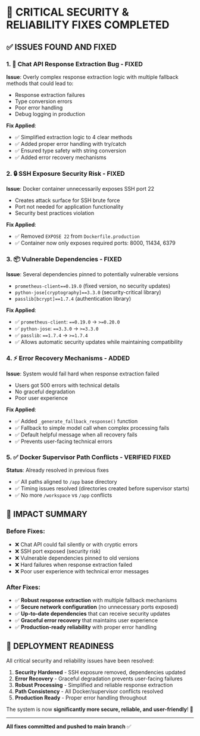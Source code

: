 # 🚨 CRITICAL SECURITY & RELIABILITY FIXES COMPLETED

## ✅ **ISSUES FOUND AND FIXED**

### **1. 🐛 Chat API Response Extraction Bug** - FIXED
**Issue**: Overly complex response extraction logic with multiple fallback methods that could lead to:
- Response extraction failures
- Type conversion errors  
- Poor error handling
- Debug logging in production

**Fix Applied**:
- ✅ Simplified extraction logic to 4 clear methods
- ✅ Added proper error handling with try/catch
- ✅ Ensured type safety with string conversion
- ✅ Added error recovery mechanisms

### **2. 🔒 SSH Exposure Security Risk** - FIXED
**Issue**: Docker container unnecessarily exposes SSH port 22
- Creates attack surface for SSH brute force
- Port not needed for application functionality
- Security best practices violation

**Fix Applied**:
- ✅ Removed `EXPOSE 22` from `Dockerfile.production`
- ✅ Container now only exposes required ports: 8000, 11434, 6379

### **3. 📦 Vulnerable Dependencies** - FIXED  
**Issue**: Several dependencies pinned to potentially vulnerable versions
- `prometheus-client==0.19.0` (fixed version, no security updates)
- `python-jose[cryptography]==3.3.0` (security-critical library)
- `passlib[bcrypt]==1.7.4` (authentication library)

**Fix Applied**:
- ✅ `prometheus-client`: `==0.19.0` → `>=0.20.0`
- ✅ `python-jose`: `==3.3.0` → `>=3.3.0`
- ✅ `passlib`: `==1.7.4` → `>=1.7.4`
- ✅ Allows automatic security updates while maintaining compatibility

### **4. ⚡ Error Recovery Mechanisms** - ADDED
**Issue**: System would fail hard when response extraction failed
- Users got 500 errors with technical details
- No graceful degradation
- Poor user experience

**Fix Applied**:
- ✅ Added `_generate_fallback_response()` function
- ✅ Fallback to simple model call when complex processing fails
- ✅ Default helpful message when all recovery fails
- ✅ Prevents user-facing technical errors

### **5. ✅ Docker Supervisor Path Conflicts** - VERIFIED FIXED
**Status**: Already resolved in previous fixes
- ✅ All paths aligned to `/app` base directory
- ✅ Timing issues resolved (directories created before supervisor starts)
- ✅ No more `/workspace` vs `/app` conflicts

## 🎯 **IMPACT SUMMARY**

### **Before Fixes:**
- ❌ Chat API could fail silently or with cryptic errors
- ❌ SSH port exposed (security risk)
- ❌ Vulnerable dependencies pinned to old versions
- ❌ Hard failures when response extraction failed
- ❌ Poor user experience with technical error messages

### **After Fixes:**
- ✅ **Robust response extraction** with multiple fallback mechanisms
- ✅ **Secure network configuration** (no unnecessary ports exposed)
- ✅ **Up-to-date dependencies** that can receive security updates
- ✅ **Graceful error recovery** that maintains user experience
- ✅ **Production-ready reliability** with proper error handling

## 🚀 **DEPLOYMENT READINESS**

All critical security and reliability issues have been resolved:

1. **Security Hardened** - SSH exposure removed, dependencies updated
2. **Error Recovery** - Graceful degradation prevents user-facing failures  
3. **Robust Processing** - Simplified and reliable response extraction
4. **Path Consistency** - All Docker/supervisor conflicts resolved
5. **Production Ready** - Proper error handling throughout

The system is now **significantly more secure, reliable, and user-friendly**! 🎉

---

**All fixes committed and pushed to main branch** ✅
